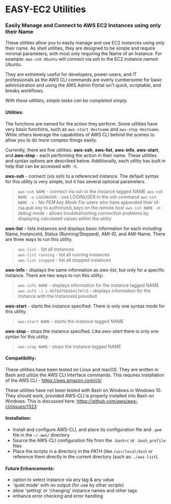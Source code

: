 # EASY-EC2 Utilities

### Easily Manage and Connect to AWS EC2 Instances using only their Name

These utilities allow you to easily manage and use EC2 instances using only their name.  As shell utilities, they are designed to be simple and require minimal parameters; with most only requiring the Name of an Instance.  For example: `aws-ssh Ubuntu` will connect via ssh to the EC2 instance named Ubuntu.

They are extremely useful for developers, power-users, and IT professionals as the AWS CLI commands are overly cumbersome for basic administration and using the AWS Admin Portal isn't quick, scriptable, and breaks workflows.

*With these utilities, simple tasks can be completed simply.*

#### Utilities:

The functions are named for the action they perform.  Some utilities have very basic functions, such as `aws-start Hostname` and `aws-stop Hostname`.  While others leverage the capabilities of AWS CLI behind the scenes to allow you to do more complex things easily.   

Currently, there are five utilities: **aws-ssh**, **aws-list**, **aws-info**, **aws-start**, and **aws-stop** - each performing the action in their name.  These utilities and syntax options are described below.  Additionally, each utility has built in help that can be accessed with `-h`.

**aws-ssh** - connect (vis ssh) to a referenced instance. The default syntax for this utility is very simple, but it has several optional parameters.

> `aws-ssh NAME` - connect via ssh to the instance tagged NAME
> `aws-ssh NAME -u LOGINUSER` - use LOGINUSER in the ssh command
> `aws-ssh NAME -n` - *No PEM key Mode*  For users who have appended their id-rsa.pub key to authorized_keys on the remote host
> `aws-ssh NAME -d` - *debug mode* - allows troubleshooting connection problems by displaying calculated values within the utility

**aws-list** - lists instances and displays basic information for each including: Name, InstanceId, Status (Running/Stopped), AMI-ID, and AMI-Name.  There are three ways to run this utility.

> `aws-list` - list all instances    
> `aws-list running` - list all running instances     
> `aws-list stopped` - list all stopped instances      

**aws-info** - displays the same information as *aws-list*, but only for a specific instance.  There are two ways to run this utility:

> `aws-info NAME` - displays information for the instance tagged NAME  
> `aws-info -i i-0bf64f60ab4174fc5` - displays information for the instance with the InstanceId provided

**aws-start** - starts the instance specified.  There is only one syntax mode for this utility.   

> `aws-start NAME` - starts the instance tagged NAME

**aws-stop** - stops the instance specified.  Like *aws-start* there is only one syntax for this utility.

> `aws-stop NAME` - stops the instance tagged NAME

#### Compatibility:

These utilities have been tested on Linux and macOS.  They are written in Bash and utilize the AWS CLI Interface commands.  This requires installation of the AWS CLI - https://aws.amazon.com/cli/

These utilities have not been tested with Bash on Windows in Windows 10. They should work, provided AWS-CLI is properly installed into Bash on Windows.  This is discussed here: https://github.com/aws/aws-cli/issues/1323

#### Installation:

- Install and configure AWS-CLI, and place its configuration file and `.pem` file in the `~/.aws/` directory
- Source the AWS-CLI configuration file from the `.bashrc` or `.bash_profile` files
- Place the scripts in a directory in the PATH (like `/usr/local/bin`) or reference them directly in the current directory (such as: `./aws-list`).

#### Future Enhancements:
- option to select instance via any tag & any value
- 'quiet mode' with no output (for use by other scripts)
- allow 'setting' or 'changing' instance names and other tags
- enhance error checking and error handling
